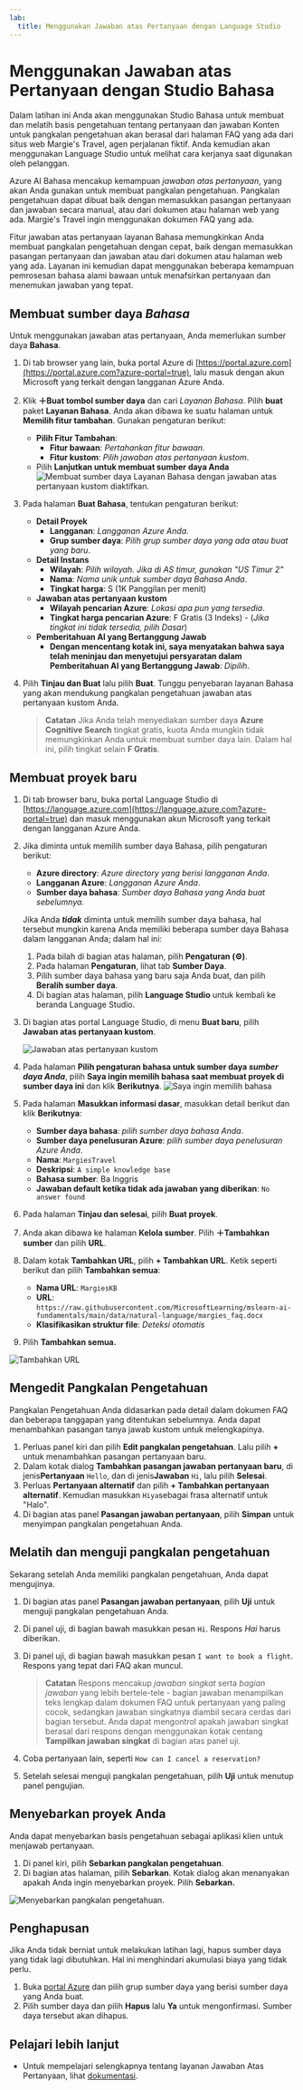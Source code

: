 ```yaml
---
lab:
  title: Menggunakan Jawaban atas Pertanyaan dengan Language Studio
---
```


# Menggunakan Jawaban atas Pertanyaan dengan Studio Bahasa

Dalam latihan ini Anda akan menggunakan Studio Bahasa untuk membuat dan melatih basis pengetahuan tentang pertanyaan dan jawaban  Konten untuk pangkalan pengetahuan akan berasal dari halaman FAQ yang ada dari situs web Margie's Travel, agen perjalanan fiktif. Anda kemudian akan menggunakan Language Studio untuk melihat cara kerjanya saat digunakan oleh pelanggan.

Azure AI Bahasa mencakup kemampuan *jawaban atas pertanyaan*, yang akan Anda gunakan untuk membuat pangkalan pengetahuan. Pangkalan pengetahuan dapat dibuat baik dengan memasukkan pasangan pertanyaan dan jawaban secara manual, atau dari dokumen atau halaman web yang ada. Margie's Travel ingin menggunakan dokumen FAQ yang ada.

Fitur jawaban atas pertanyaan layanan Bahasa memungkinkan Anda membuat pangkalan pengetahuan dengan cepat, baik dengan memasukkan pasangan pertanyaan dan jawaban atau dari dokumen atau halaman web yang ada. Layanan ini kemudian dapat menggunakan beberapa kemampuan pemrosesan bahasa alami bawaan untuk menafsirkan pertanyaan dan menemukan jawaban yang tepat.

## Membuat sumber daya *Bahasa*

Untuk menggunakan jawaban atas pertanyaan, Anda memerlukan sumber daya **Bahasa**.

1. Di tab browser yang lain, buka portal Azure di [https://portal.azure.com](https://portal.azure.com?azure-portal=true), lalu masuk dengan akun Microsoft yang terkait dengan langganan Azure Anda.

1. Klik **&#65291;Buat tombol sumber daya** dan cari *Layanan Bahasa*. Pilih **buat** paket **Layanan Bahasa**. Anda akan dibawa ke suatu halaman untuk **Memilih fitur tambahan**. Gunakan pengaturan berikut:
    - **Pilih Fitur Tambahan**:
        - **Fitur bawaan**: *Pertahankan fitur bawaan*.
        - **Fitur kustom**: *Pilih jawaban atas pertanyaan kustom*.
     - Pilih **Lanjutkan untuk membuat sumber daya Anda**
    ![ Membuat sumber daya Layanan Bahasa dengan jawaban atas pertanyaan kustom diaktifkan.](media/create-a-bot/create-language-service-resource.png)

1. Pada halaman **Buat Bahasa**, tentukan pengaturan berikut:
    - **Detail Proyek**
        - **Langganan**: *Langganan Azure Anda*.
        - **Grup sumber daya**: *Pilih grup sumber daya yang ada atau buat yang baru*.
    - **Detail Instans**
        - **Wilayah**: *Pilih wilayah. Jika di AS timur, gunakan "US Timur 2"*      
        - **Nama**: *Nama unik untuk sumber daya Bahasa Anda*.
        - **Tingkat harga**: S (1K Panggilan per menit)
    - **Jawaban atas pertanyaan kustom**
        - **Wilayah pencarian Azure**: *Lokasi apa pun yang tersedia*.
        - **Tingkat harga pencarian Azure**: F Gratis (3 Indeks) - (*Jika tingkat ini tidak tersedia, pilih Dasar*)
    - **Pemberitahuan AI yang Bertanggung Jawab**
        - **Dengan mencentang kotak ini, saya menyatakan bahwa saya telah meninjau dan menyetujui persyaratan dalam Pemberitahuan AI yang Bertanggung Jawab**: *Dipilih*.

1. Pilih **Tinjau dan Buat** lalu pilih **Buat**. Tunggu penyebaran layanan Bahasa yang akan mendukung pangkalan pengetahuan jawaban atas pertanyaan kustom Anda.

    > **Catatan** Jika Anda telah menyediakan sumber daya **Azure Cognitive Search** tingkat gratis, kuota Anda mungkin tidak memungkinkan Anda untuk membuat sumber daya lain. Dalam hal ini, pilih tingkat selain **F Gratis**.

## Membuat proyek baru

1. Di tab browser baru, buka portal Language Studio di [https://language.azure.com](https://language.azure.com?azure-portal=true) dan masuk menggunakan akun Microsoft yang terkait dengan langganan Azure Anda.
1. Jika diminta untuk memilih sumber daya Bahasa, pilih pengaturan berikut:
    - **Azure directory**: *Azure directory yang berisi langganan Anda*.
    - **Langganan Azure**: *Langganan Azure Anda*.
    - **Sumber daya bahasa**: *Sumber daya Bahasa yang Anda buat sebelumnya.*

    Jika Anda ***tidak*** diminta untuk memilih sumber daya bahasa, hal tersebut mungkin karena Anda memiliki beberapa sumber daya Bahasa dalam langganan Anda; dalam hal ini:
    1. Pada bilah di bagian atas halaman, pilih **Pengaturan (&#9881;)**.      
    1. Pada halaman **Pengaturan**, lihat tab **Sumber Daya**.
    1. Pilih sumber daya bahasa yang baru saja Anda buat, dan pilih **Beralih sumber daya**.
    1. Di bagian atas halaman, pilih **Language Studio** untuk kembali ke beranda Language Studio.

1. Di bagian atas portal Language Studio, di menu **Buat baru**, pilih **Jawaban atas pertanyaan kustom**.

    ![Jawaban atas pertanyaan kustom](media/create-a-bot/create-custom-question-answering.png)

1. Pada halaman **Pilih pengaturan bahasa untuk sumber daya *sumber daya Anda***, pilih **Saya ingin memilih bahasa saat membuat proyek di sumber daya ini** dan klik **Berikutnya**.
  ![Saya ingin memilih bahasa](media/create-a-bot/create-project.png)

1. Pada halaman **Masukkan informasi dasar**, masukkan detail berikut dan klik **Berikutnya**:
    - **Sumber daya bahasa**: *pilih sumber daya bahasa Anda*.  
    - **Sumber daya penelusuran Azure**: *pilih sumber daya penelusuran Azure Anda*.
    - **Nama**: `MargiesTravel`
    - **Deskripsi**: `A simple knowledge base`
    - **Bahasa sumber**: Ba Inggris
    - **Jawaban default ketika tidak ada jawaban yang diberikan**: `No answer found`
1. Pada halaman **Tinjau dan selesai**, pilih **Buat proyek**.
1. Anda akan dibawa ke halaman **Kelola sumber**. Pilih **&#65291;Tambahkan sumber** dan pilih **URL**.
1. Dalam kotak **Tambahkan URL**, pilih **+ Tambahkan URL**. Ketik seperti berikut dan pilih **Tambahkan semua**:
    - **Nama URL**: `MargiesKB`
    - **URL**: `https://raw.githubusercontent.com/MicrosoftLearning/mslearn-ai-fundamentals/main/data/natural-language/margies_faq.docx`
    - **Klasifikasikan struktur file**: *Deteksi otomatis*
1. Pilih **Tambahkan semua.**  

 ![Tambahkan URL](media/create-a-bot/add-url.png)

## Mengedit Pangkalan Pengetahuan

Pangkalan Pengetahuan Anda didasarkan pada detail dalam dokumen FAQ dan beberapa tanggapan yang ditentukan sebelumnya. Anda dapat menambahkan pasangan tanya jawab kustom untuk melengkapinya.

1. Perluas panel kiri dan pilih **Edit pangkalan pengetahuan**. Lalu pilih **+** untuk menambahkan pasangan pertanyaan baru.
1. Dalam kotak dialog **Tambahkan pasangan jawaban pertanyaan baru**, di jenis**Pertanyaan** `Hello`, dan di jenis**Jawaban** `Hi`, lalu pilih **Selesai**.
1. Perluas **Pertanyaan alternatif** dan pilih **+ Tambahkan pertanyaan alternatif**. Kemudian masukkan `Hiya`sebagai frasa alternatif untuk "Halo".
1. Di bagian atas panel **Pasangan jawaban pertanyaan**, pilih **Simpan** untuk menyimpan pangkalan pengetahuan Anda.

## Melatih dan menguji pangkalan pengetahuan

Sekarang setelah Anda memiliki pangkalan pengetahuan, Anda dapat mengujinya.

1. Di bagian atas panel **Pasangan jawaban pertanyaan**, pilih **Uji** untuk menguji pangkalan pengetahuan Anda.
1. Di panel uji, di bagian bawah masukkan pesan `Hi`. Respons *Hai* harus diberikan.
1. Di panel uji, di bagian bawah masukkan pesan `I want to book a flight`. Respons yang tepat dari FAQ akan muncul.

    > **Catatan** Respons mencakup *jawaban singkat* serta *bagian jawaban* yang lebih bertele-tele - bagian jawaban menampilkan teks lengkap dalam dokumen FAQ untuk pertanyaan yang paling cocok, sedangkan jawaban singkatnya diambil secara cerdas dari bagian tersebut. Anda dapat mengontrol apakah jawaban singkat berasal dari respons dengan menggunakan kotak centang **Tampilkan jawaban singkat** di bagian atas panel uji.

1. Coba pertanyaan lain, seperti `How can I cancel a reservation?`
1. Setelah selesai menguji pangkalan pengetahuan, pilih **Uji** untuk menutup panel pengujian.

## Menyebarkan proyek Anda

Anda dapat menyebarkan basis pengetahuan sebagai aplikasi klien untuk menjawab pertanyaan.

1. Di panel kiri, pilih **Sebarkan pangkalan pengetahuan**.
1. Di bagian atas halaman, pilih **Sebarkan**. Kotak dialog akan menanyakan apakah Anda ingin menyebarkan proyek. Pilih **Sebarkan.**

 ![Menyebarkan pangkalan pengetahuan.](media/create-a-bot/deploy-knowledge-base.png)

## Penghapusan

Jika Anda tidak berniat untuk melakukan latihan lagi, hapus sumber daya yang tidak lagi dibutuhkan. Hal ini menghindari akumulasi biaya yang tidak perlu.

1. Buka [portal Azure]( https://portal.azure.com) dan pilih grup sumber daya yang berisi sumber daya yang Anda buat. 
1. Pilih sumber daya dan pilih **Hapus** lalu **Ya** untuk mengonfirmasi. Sumber daya tersebut akan dihapus.

## Pelajari lebih lanjut

- Untuk mempelajari selengkapnya tentang layanan Jawaban Atas Pertanyaan, lihat [dokumentasi](https://docs.microsoft.com/azure/cognitive-services/language-service/question-answering/overview).
